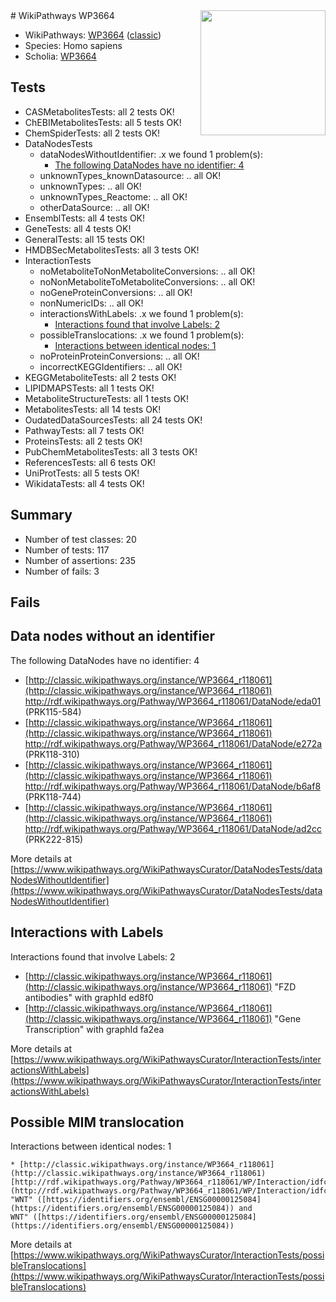 <img style="float: right; width: 200px" src="https://upload.wikimedia.org/wikipedia/commons/thumb/8/83/Wplogo_with_text_500.png/640px-Wplogo_with_text_500.png" />
# WikiPathways WP3664

* WikiPathways: [WP3664](https://wikipathways.org/pathways/WP3664) ([classic](https://classic.wikipathways.org/instance/WP3664))
* Species: Homo sapiens
* Scholia: [WP3664](https://scholia.toolforge.org/wikipathways/WP3664)
## Tests
* CASMetabolitesTests: all 2 tests OK!
* ChEBIMetabolitesTests: all 5 tests OK!
* ChemSpiderTests: all 2 tests OK!
* DataNodesTests
    * dataNodesWithoutIdentifier: .x we found 1 problem(s):
        * [The following DataNodes have no identifier: 4](#d2d32fa3)
    * unknownTypes_knownDatasource: .. all OK!
    * unknownTypes: .. all OK!
    * unknownTypes_Reactome: .. all OK!
    * otherDataSource: .. all OK!
* EnsemblTests: all 4 tests OK!
* GeneTests: all 4 tests OK!
* GeneralTests: all 15 tests OK!
* HMDBSecMetabolitesTests: all 3 tests OK!
* InteractionTests
    * noMetaboliteToNonMetaboliteConversions: .. all OK!
    * noNonMetaboliteToMetaboliteConversions: .. all OK!
    * noGeneProteinConversions: .. all OK!
    * nonNumericIDs: .. all OK!
    * interactionsWithLabels: .x we found 1 problem(s):
        * [Interactions found that involve Labels: 2](#630d2679)
    * possibleTranslocations: .x we found 1 problem(s):
        * [Interactions between identical nodes: 1](#1c118206)
    * noProteinProteinConversions: .. all OK!
    * incorrectKEGGIdentifiers: .. all OK!
* KEGGMetaboliteTests: all 2 tests OK!
* LIPIDMAPSTests: all 1 tests OK!
* MetaboliteStructureTests: all 1 tests OK!
* MetabolitesTests: all 14 tests OK!
* OudatedDataSourcesTests: all 24 tests OK!
* PathwayTests: all 7 tests OK!
* ProteinsTests: all 2 tests OK!
* PubChemMetabolitesTests: all 3 tests OK!
* ReferencesTests: all 6 tests OK!
* UniProtTests: all 5 tests OK!
* WikidataTests: all 4 tests OK!


## Summary

* Number of test classes: 20
* Number of tests: 117
* Number of assertions: 235
* Number of fails: 3

## Fails

<a name="d2d32fa3" />

## Data nodes without an identifier

The following DataNodes have no identifier: 4

* [http://classic.wikipathways.org/instance/WP3664_r118061](http://classic.wikipathways.org/instance/WP3664_r118061) http://rdf.wikipathways.org/Pathway/WP3664_r118061/DataNode/eda01 (PRK115-584)
* [http://classic.wikipathways.org/instance/WP3664_r118061](http://classic.wikipathways.org/instance/WP3664_r118061) http://rdf.wikipathways.org/Pathway/WP3664_r118061/DataNode/e272a (PRK118-310)
* [http://classic.wikipathways.org/instance/WP3664_r118061](http://classic.wikipathways.org/instance/WP3664_r118061) http://rdf.wikipathways.org/Pathway/WP3664_r118061/DataNode/b6af8 (PRK118-744)
* [http://classic.wikipathways.org/instance/WP3664_r118061](http://classic.wikipathways.org/instance/WP3664_r118061) http://rdf.wikipathways.org/Pathway/WP3664_r118061/DataNode/ad2cc (PRK222-815)


More details at [https://www.wikipathways.org/WikiPathwaysCurator/DataNodesTests/dataNodesWithoutIdentifier](https://www.wikipathways.org/WikiPathwaysCurator/DataNodesTests/dataNodesWithoutIdentifier)

<a name="630d2679" />

## Interactions with Labels

Interactions found that involve Labels: 2

* [http://classic.wikipathways.org/instance/WP3664_r118061](http://classic.wikipathways.org/instance/WP3664_r118061) "FZD antibodies" with graphId ed8f0
* [http://classic.wikipathways.org/instance/WP3664_r118061](http://classic.wikipathways.org/instance/WP3664_r118061) "Gene Transcription" with graphId fa2ea


More details at [https://www.wikipathways.org/WikiPathwaysCurator/InteractionTests/interactionsWithLabels](https://www.wikipathways.org/WikiPathwaysCurator/InteractionTests/interactionsWithLabels)

<a name="1c118206" />

## Possible MIM translocation

Interactions between identical nodes: 1
```
* [http://classic.wikipathways.org/instance/WP3664_r118061](http://classic.wikipathways.org/instance/WP3664_r118061) [http://rdf.wikipathways.org/Pathway/WP3664_r118061/WP/Interaction/idfcfc52a0](http://rdf.wikipathways.org/Pathway/WP3664_r118061/WP/Interaction/idfcfc52a0) "WNT" ([https://identifiers.org/ensembl/ENSG00000125084](https://identifiers.org/ensembl/ENSG00000125084)) and 
WNT" ([https://identifiers.org/ensembl/ENSG00000125084](https://identifiers.org/ensembl/ENSG00000125084))
```

More details at [https://www.wikipathways.org/WikiPathwaysCurator/InteractionTests/possibleTranslocations](https://www.wikipathways.org/WikiPathwaysCurator/InteractionTests/possibleTranslocations)

